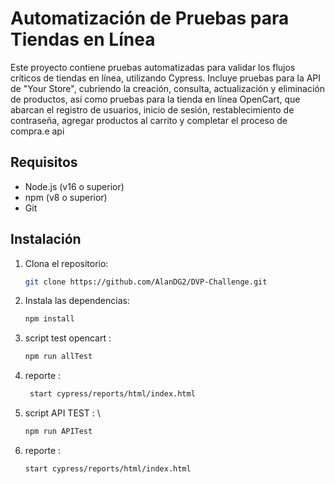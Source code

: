 # Automatización de Pruebas para Tiendas en Línea
Este proyecto contiene pruebas automatizadas para validar los flujos críticos de tiendas en línea, utilizando Cypress. Incluye pruebas para la API de "Your Store", cubriendo la creación, consulta, actualización y eliminación de productos, así como pruebas para la tienda en línea OpenCart, que abarcan el registro de usuarios, inicio de sesión, restablecimiento de contraseña, agregar productos al carrito y completar el proceso de compra.e api

## Requisitos

- Node.js (v16 o superior)
- npm (v8 o superior)
- Git

## Instalación

1. Clona el repositorio:
   ```bash
   git clone https://github.com/AlanDG2/DVP-Challenge.git
   
2. Instala las dependencias: 
    ```bash
   npm install

4. script  test opencart :
     ```bash
    npm run allTest
   
7.  reporte :  
     ```bash
      start cypress/reports/html/index.html

9.  script  API TEST :    \
    ```bash
    npm run APITest 

11.  reporte :
       ```bash
     start cypress/reports/html/index.html


